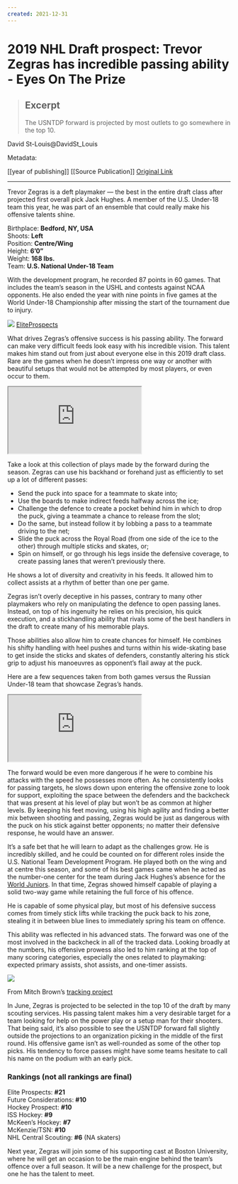 ```yaml
---
created: 2021-12-31
---
```


# 2019 NHL Draft prospect: Trevor Zegras has incredible passing ability - Eyes On The Prize

> ## Excerpt
> The USNTDP forward is projected by most outlets to go somewhere in the top 10.

David St-Louis@DavidSt_Louis

Metadata: 

[[year of publishing]]
[[Source Publication]]
[Original Link](https://www.habseyesontheprize.com/nhl-entry-draft-picks-2019/2019/5/10/18530454/trevor-zegras-2019-nhl-draft-prospect-profile-video-highlights-stats-scouting-report-analysis)

---
Trevor Zegras is a deft playmaker — the best in the entire draft class after projected first overall pick Jack Hughes. A member of the U.S. Under-18 team this year, he was part of an ensemble that could really make his offensive talents shine.

Birthplace: **Bedford, NY, USA**  
Shoots: **Left**  
Position: **Centre/Wing**  
Height: **6’0”**  
Weight: **168 lbs.**  
Team: **U.S. National Under-18 Team**

With the development program, he recorded 87 points in 60 games. That includes the team’s season in the USHL and contests against NCAA opponents. He also ended the year with nine points in five games at the World Under-18 Championship after missing the start of the tournament due to injury.

 ![](https://cdn.vox-cdn.com/thumbor/lp7AboLFKMatStlPitwaFPhx7rI=/0x0:549x318/1200x0/filters:focal(0x0:549x318):no_upscale()/cdn.vox-cdn.com/uploads/chorus_asset/file/16234408/Screenshot_2019_05_10_Trevor_Zegras_at_eliteprospects_com.png) [EliteProspects](https://www.eliteprospects.com/player/424453/trevor-zegras) 

What drives Zegras’s offensive success is his passing ability. The forward can make very difficult feeds look easy with his incredible vision. This talent makes him stand out from just about everyone else in this 2019 draft class. Rare are the games when he doesn’t impress one way or another with beautiful setups that would not be attempted by most players, or even occur to them.

<iframe src="https://www.youtube.com/embed/1yX9e9lZqHA?rel=0" allowfullscreen="" scrolling="no" allow="autoplay; encrypted-media"></iframe>

Take a look at this collection of plays made by the forward during the season. Zegras can use his backhand or forehand just as efficiently to set up a lot of different passes:

-   Send the puck into space for a teammate to skate into;
-   Use the boards to make indirect feeds halfway across the ice;
-   Challenge the defence to create a pocket behind him in which to drop the puck, giving a teammate a chance to release from the slot;
-   Do the same, but instead follow it by lobbing a pass to a teammate driving to the net;
-   Slide the puck across the Royal Road (from one side of the ice to the other) through multiple sticks and skates, or;
-   Spin on himself, or go through his legs inside the defensive coverage, to create passing lanes that weren’t previously there.

He shows a lot of diversity and creativity in his feeds. It allowed him to collect assists at a rhythm of better than one per game.

Zegras isn’t overly deceptive in his passes, contrary to many other playmakers who rely on manipulating the defence to open passing lanes. Instead, on top of his ingenuity he relies on his precision, his quick execution, and a stickhandling ability that rivals some of the best handlers in the draft to create many of his memorable plays.

Those abilities also allow him to create chances for himself. He combines his shifty handling with heel pushes and turns within his wide-skating base to get inside the sticks and skates of defenders, constantly altering his stick grip to adjust his manoeuvres as opponent’s flail away at the puck.

Here are a few sequences taken from both games versus the Russian Under-18 team that showcase Zegras’s hands.

<iframe src="https://www.youtube.com/embed/ngNGecoiZ_0?rel=0" allowfullscreen="" scrolling="no" allow="autoplay; encrypted-media"></iframe>

The forward would be even more dangerous if he were to combine his attacks with the speed he possesses more often. As he consistently looks for passing targets, he slows down upon entering the offensive zone to look for support, exploiting the space between the defenders and the backcheck that was present at his level of play but won’t be as common at higher levels. By keeping his feet moving, using his high agility and finding a better mix between shooting and passing, Zegras would be just as dangerous with the puck on his stick against better opponents; no matter their defensive response, he would have an answer.

It’s a safe bet that he will learn to adapt as the challenges grow. He is incredibly skilled, and he could be counted on for different roles inside the U.S. National Team Development Program. He played both on the wing and at centre this season, and some of his best games came when he acted as the number-one center for the team during Jack Hughes’s absence for the [World Juniors](https://www.sbnation.com/world-junior-hockey). In that time, Zegras showed himself capable of playing a solid two-way game while retaining the full force of his offence.

He is capable of some physical play, but most of his defensive success comes from timely stick lifts while tracking the puck back to his zone, stealing it in between blue lines to immediately spring his team on offence.

This ability was reflected in his advanced stats. The forward was one of the most involved in the backcheck in all of the tracked data. Looking broadly at the numbers, his offensive prowess also led to him ranking at the top of many scoring categories, especially the ones related to playmaking: expected primary assists, shot assists, and one-timer assists.

 ![](https://cdn.vox-cdn.com/thumbor/DqK7pFrfXpgpnqn2SB_nZFg-nN4=/0x0:474x477/1200x0/filters:focal(0x0:474x477):no_upscale()/cdn.vox-cdn.com/uploads/chorus_asset/file/16212369/1.png) 

From Mitch Brown’s [tracking project](https://www.patreon.com/user/overview?u=13951676)

In June, Zegras is projected to be selected in the top 10 of the draft by many scouting services. His passing talent makes him a very desirable target for a team looking for help on the power play or a setup man for their shooters. That being said, it’s also possible to see the USNTDP forward fall slightly outside the projections to an organization picking in the middle of the first round. His offensive game isn’t as well-rounded as some of the other top picks. His tendency to force passes might have some teams hesitate to call his name on the podium with an early pick.

### Rankings (not all rankings are final)

Elite Prospects: **#21**  
Future Considerations: **#10**  
Hockey Prospect: **#10**  
ISS Hockey: **#9**  
McKeen’s Hockey: **#7**  
McKenzie/TSN: **#10**  
NHL Central Scouting: **#6** (NA skaters)

Next year, Zegras will join some of his supporting cast at Boston University, where he will get an occasion to be the main engine behind the team’s offence over a full season. It will be a new challenge for the prospect, but one he has the talent to meet.
